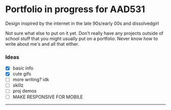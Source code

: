# Portfolio in progress for AAD531

Design inspired by the internet in the late 90s/early 00s and dissolvedgirl

Not sure what else to put on it yet. Don't really have any projects outside of school stuff that you might usually put on a portfolio. Never know how to write about me's and all that either.

### Ideas

 - [x] basic info
 - [x] cute gifs
 - [ ] more writing? idk
 - [ ] skillz
 - [ ] proj demos
 - [ ] MAKE RESPONSIVE FOR MOBILE

***

